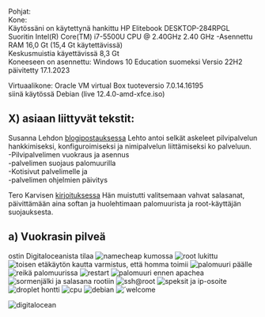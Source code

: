  Pohjat:   
  Kone:  
  Käytössäni on käytettynä hankittu HP Elitebook DESKTOP-284RPGL  
  Suoritin Intel(R) Core(TM) i7-5500U CPU @ 2.40GHz 2.40 GHz -Asennettu RAM 16,0 Gt (15,4 Gt käytettävissä)   
  Keskusmuistia käyettävissä 8,3 Gt  
  Koneeseen on asennettu: Windows 10 Education suomeksi Versio 22H2  
  päivitetty 17.1.2023   

  Virtuaalikone: 
  Oracle VM virtual Box tuoteversio 7.0.14.16195  
  siinä käytössä Debian (live 12.4.0-amd-xfce.iso)  



## X) asiaan liittyvät tekstit:  
  Susanna Lehdon [blogipostauksessa](https://susannalehto.fi/2022/teoriasta-kaytantoon-pilvipalvelimen-avulla-h4/) Lehto antoi selkät askeleet pilvipalvelun hankkimiseksi, konfiguroimiseksi ja nimipalvelun liittämiseksi ko palveluun.  
  -Pilvipalvelimen vuokraus ja asennus  
  -palvelimen suojaus palomuurilla  
  -Kotisivut palvelimelle ja  
  -palvelimen ohjelmien päivitys  

  Tero Karvisen [kirjoituksessa](https://terokarvinen.com/2017/first-steps-on-a-new-virtual-private-server-an-example-on-digitalocean/)
  Hän muistutti valitsemaan vahvat salasanat, päivittämään aina softan ja huolehtimaan palomuurista ja root-käyttäjän suojauksesta.

## a) Vuokrasin pilveä
 ostin Digitaloceanista tilaa
 ![namecheap kumossa](https://github.com/VaMaija/Linux2024/assets/142913118/7182fe1b-2316-4ae9-b536-f4e219fa2531)
![root lukittu](https://github.com/VaMaija/Linux2024/assets/142913118/90ca1fc6-aa7a-4353-a9fd-dc63bd26765c)
![toisen etäkäytön kautta varmistus, että homma toimii](https://github.com/VaMaija/Linux2024/assets/142913118/a08de881-6a53-4c44-ba62-fd629d6d3e6d)
![palomuuri päälle](https://github.com/VaMaija/Linux2024/assets/142913118/933ede86-fb12-4bb4-964b-7d042596944b)
![reikä palomuurissa](https://github.com/VaMaija/Linux2024/assets/142913118/0b39c911-ef24-4340-bce0-63687cbd7436)
![restart](https://github.com/VaMaija/Linux2024/assets/142913118/1f0d9783-191c-4a1a-9275-e0b235fd6fd6)
![palomuuri ennen apachea](https://github.com/VaMaija/Linux2024/assets/142913118/ab7982f7-4a66-461c-a0a5-fe8aeffcce7f)
![sormenjälki ja salasana rootiin](https://github.com/VaMaija/Linux2024/assets/142913118/15aa56bf-95e6-43f6-9bbd-db8573880544)
![ssh@root](https://github.com/VaMaija/Linux2024/assets/142913118/8d61d39a-4beb-4204-970e-e6a81ff26c17)
![speksit ja ip-osoite](https://github.com/VaMaija/Linux2024/assets/142913118/cbd08cb2-defb-4861-9b05-01acfa9ba432)
![droplet hontti](https://github.com/VaMaija/Linux2024/assets/142913118/98d74607-e595-485f-baf4-27dac461015a)
![cpu](https://github.com/VaMaija/Linux2024/assets/142913118/4640f05d-3d15-4e26-bc57-c69a81187802)
![debian](https://github.com/VaMaija/Linux2024/assets/142913118/1fa92a3a-05fd-48e6-9c15-2cfd2ce50c96)
![´welcome](https://github.com/VaMaija/Linux2024/assets/142913118/69847de7-f0b2-41f8-8309-b8eef0ff0e6b)




  

![digitalocean](https://github.com/VaMaija/Linux2024/assets/142913118/7076c79a-e2fd-4d1d-80e0-59aedaf1d820)

